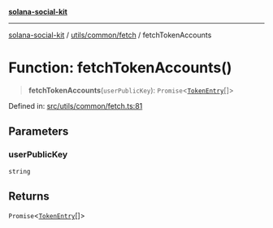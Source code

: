 [**solana-social-kit**](../../../../README.md)

***

[solana-social-kit](../../../../README.md) / [utils/common/fetch](../README.md) / fetchTokenAccounts

# Function: fetchTokenAccounts()

> **fetchTokenAccounts**(`userPublicKey`): `Promise`\<[`TokenEntry`](../type-aliases/TokenEntry.md)[]\>

Defined in: [src/utils/common/fetch.ts:81](https://github.com/SendArcade/solana-social-starter/blob/03568260ca96ed63f77049843c721de1cb011893/src/utils/common/fetch.ts#L81)

## Parameters

### userPublicKey

`string`

## Returns

`Promise`\<[`TokenEntry`](../type-aliases/TokenEntry.md)[]\>
